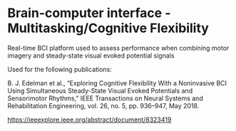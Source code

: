 # Brain-computer interface - Multitasking/Cognitive Flexibility

Real-time BCI platform used to assess performance when combining motor imagery and steady-state visual evoked potential signals

Used for the following publications:

B. J. Edelman et al., “Exploring Cognitive Flexibility With a
Noninvasive BCI Using Simultaneous Steady-State Visual Evoked
Potentials and Sensorimotor Rhythms,” IEEE Transactions on Neural
Systems and Rehabilitation Engineering, vol. 26, no. 5, pp. 936–947,
May 2018.

https://ieeexplore.ieee.org/abstract/document/8323419
